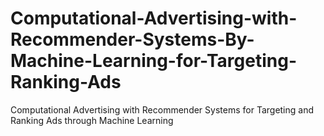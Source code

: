 # Computational-Advertising-with-Recommender-Systems-By-Machine-Learning-for-Targeting-Ranking-Ads
Computational Advertising with Recommender Systems for Targeting and Ranking Ads through Machine Learning
